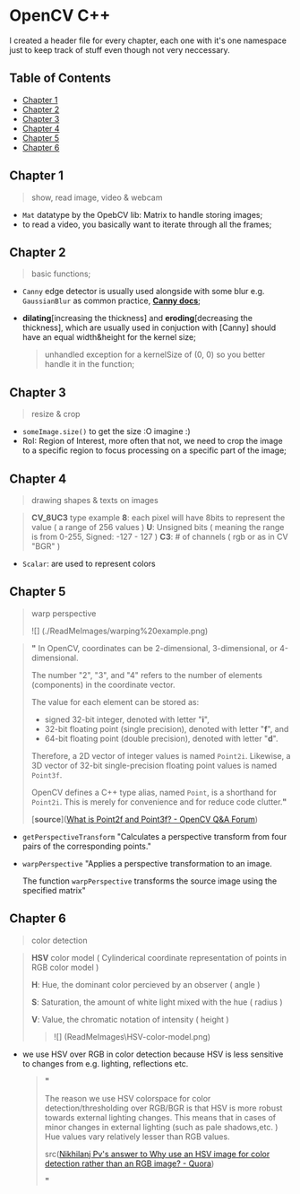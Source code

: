 # OpenCV C++

I created a header file for every chapter, each one with it's one namespace just to keep track of stuff even though not very neccessary.

## Table of Contents

- [Chapter 1](#chapter-1)
- [Chapter 2](#chapter-2)
- [Chapter 3](#chapter-3)
- [Chapter 4](#chapter-4)
- [Chapter 5](#chapter-5)
- [Chapter 6](#chapter-6)

## Chapter 1

> show, read image, video & webcam

- `Mat` datatype by the OpebCV lib: Matrix to handle storing images;
- to read a video, you basically want to iterate through all the frames;

## Chapter 2

> basic functions;

- `Canny` edge detector is usually used alongside with some blur e.g. `GaussianBlur` as common practice, [**Canny docs**](https://docs.opencv.org/3.4/da/d5c/tutorial_canny_detector.html);

- **dilating**[increasing the thickness] and **eroding**[decreasing the thickness], which are usually used in conjuction with [Canny] should have an equal width&height for the kernel size;
  
  > unhandled exception for a kernelSize of (0, 0) so you better handle it in the function;

## Chapter 3

> resize & crop

- `someImage.size()` to get the size :O imagine :)
- RoI: Region of Interest, more often that not, we need to crop the image to a specific region to focus processing on a specific part of the image;

## Chapter 4

> drawing shapes & texts on images

>  **CV_8UC3** type example
>   **8**: each pixel will have 8bits to represent the value ( a range of 256 values )
>   **U**: Unsigned bits ( meaning the range is from 0-255, Signed: -127 - 127 )
>   **C3**: # of channels ( rgb or as in CV "BGR" )

- `Scalar`: are used to represent colors

## Chapter 5

> warp perspective
> 
> ![] (./ReadMeImages/warping%20example.png)

> **"** In OpenCV, coordinates can be 2-dimensional, 3-dimensional, or 4-dimensional.
> 
> The number "2", "3", and "4" refers to the number of elements (components) in the coordinate vector.
> 
> The value for each element can be stored as:
> 
> - signed 32-bit integer, denoted with letter "**i**",
> - 32-bit floating point (single precision), denoted with letter "**f**", and
> - 64-bit floating point (double precision), denoted with letter "**d**".
> 
> Therefore, a 2D vector of integer values is named `Point2i`. Likewise, a 3D vector of 32-bit single-precision floating point values is named `Point3f`.
> 
> OpenCV defines a C++ type alias, named `Point`, is a shorthand for `Point2i`. This is merely for convenience and for reduce code clutter.**"**
> 
> [**source**]([What is Point2f and Point3f? - OpenCV Q&amp;A Forum](https://answers.opencv.org/question/196492/what-is-point2f-and-point3f/))

- `getPerspectiveTransform` "Calculates a perspective transform from four pairs of the corresponding points." 

- `warpPerspective` "Applies a perspective transformation to an image.
  
  The function `warpPerspective` transforms the source image using the specified matrix"

## Chapter 6

> color detection

> **HSV** color model ( Cylinderical coordinate representation of points in RGB color model )
> 
> **H**: Hue, the dominant color percieved by an observer ( angle )
> 
> **S**: Saturation, the amount of white light mixed with the hue ( radius )
> 
> **V**: Value, the chromatic notation of intensity ( height )
> 
> > ![] (ReadMeImages\HSV-color-model.png)

- we use HSV over RGB in color detection because HSV is less sensitive to changes from e.g. lighting, reflections etc.
  
  > **"**
  > 
  > The reason we use HSV colorspace for color detection/thresholding over RGB/BGR is that HSV is more robust towards external lighting changes. This means that in cases of minor changes in external lighting (such as pale shadows,etc. ) Hue values vary relatively lesser than RGB values.
  > 
  > src([Nikhilanj Pv&#039;s answer to Why use an HSV image for color detection rather than an RGB image? - Quora](https://qr.ae/pGQpiZ))
  > 
  > **"**
